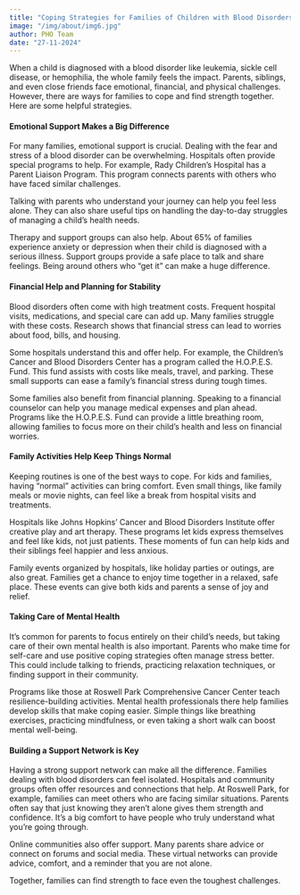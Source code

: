 ```yaml
---
title: "Coping Strategies for Families of Children with Blood Disorders"
image: "/img/about/img6.jpg"
author: PHO Team
date: "27-11-2024"
---
```


When a child is diagnosed with a blood disorder like leukemia, sickle cell disease, or hemophilia, the whole family feels the impact. Parents, siblings, and even close friends face emotional, financial, and physical challenges. However, there are ways for families to cope and find strength together. Here are some helpful strategies.

#### Emotional Support Makes a Big Difference

For many families, emotional support is crucial. Dealing with the fear and stress of a blood disorder can be overwhelming. Hospitals often provide special programs to help. For example, Rady Children’s Hospital has a Parent Liaison Program. This program connects parents with others who have faced similar challenges. 

Talking with parents who understand your journey can help you feel less alone. They can also share useful tips on handling the day-to-day struggles of managing a child’s health needs.

Therapy and support groups can also help. About 65% of families experience anxiety or depression when their child is diagnosed with a serious illness. Support groups provide a safe place to talk and share feelings. Being around others who “get it” can make a huge difference.


#### Financial Help and Planning for Stability

Blood disorders often come with high treatment costs. Frequent hospital visits, medications, and special care can add up. Many families struggle with these costs. Research shows that financial stress can lead to worries about food, bills, and housing. 

Some hospitals understand this and offer help. For example, the Children’s Cancer and Blood Disorders Center has a program called the H.O.P.E.S. Fund. This fund assists with costs like meals, travel, and parking. These small supports can ease a family’s financial stress during tough times.

Some families also benefit from financial planning. Speaking to a financial counselor can help you manage medical expenses and plan ahead. Programs like the H.O.P.E.S. Fund can provide a little breathing room, allowing families to focus more on their child’s health and less on financial worries.


#### Family Activities Help Keep Things Normal

Keeping routines is one of the best ways to cope. For kids and families, having “normal” activities can bring comfort. Even small things, like family meals or movie nights, can feel like a break from hospital visits and treatments. 

Hospitals like Johns Hopkins’ Cancer and Blood Disorders Institute offer creative play and art therapy. These programs let kids express themselves and feel like kids, not just patients. These moments of fun can help kids and their siblings feel happier and less anxious.

Family events organized by hospitals, like holiday parties or outings, are also great. Families get a chance to enjoy time together in a relaxed, safe place. These events can give both kids and parents a sense of joy and relief.


#### Taking Care of Mental Health

It’s common for parents to focus entirely on their child’s needs, but taking care of their own mental health is also important. Parents who make time for self-care and use positive coping strategies often manage stress better. This could include talking to friends, practicing relaxation techniques, or finding support in their community.

Programs like those at Roswell Park Comprehensive Cancer Center teach resilience-building activities. Mental health professionals there help families develop skills that make coping easier. Simple things like breathing exercises, practicing mindfulness, or even taking a short walk can boost mental well-being.


#### Building a Support Network is Key

Having a strong support network can make all the difference. Families dealing with blood disorders can feel isolated. Hospitals and community groups often offer resources and connections that help. At Roswell Park, for example, families can meet others who are facing similar situations. Parents often say that just knowing they aren’t alone gives them strength and confidence. It’s a big comfort to have people who truly understand what you’re going through.

Online communities also offer support. Many parents share advice or connect on forums and social media. These virtual networks can provide advice, comfort, and a reminder that you are not alone.

Together, families can find strength to face even the toughest challenges.